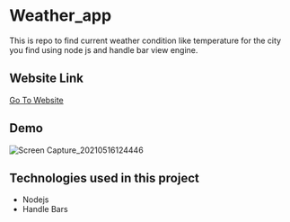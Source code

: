 # Weather_app
This is repo to find current weather condition like temperature for the city you find  using node js and handle bar view engine.

## Website Link
[Go To Website](https://phant-weather-application.herokuapp.com)

## Demo
![Screen Capture_20210516124446](https://user-images.githubusercontent.com/69965001/118387921-39960b80-b647-11eb-8735-08df6120edf5.png)


## Technologies used in this project
- Nodejs
- Handle Bars

